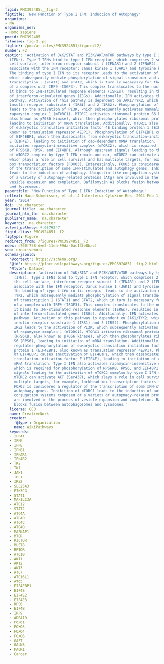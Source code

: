 ```yaml
---
figid: PMC3924851__fig-2
figtitle: 'New Function of Type I IFN: Induction of Autophagy'
organisms:
- NA
organisms_ner:
- Homo sapiens
pmcid: PMC3924851
filename: fig-2.jpg
figlink: /pmc/articles/PMC3924851/figure/f2/
number: F2
caption: 'Activation of JAK/STAT and PI3K/AKT/mTOR pathways by type I interferons
  (IFNs). Type I IFNs bind to type I IFN receptor, which comprises 2 subunits on the
  cell surface, interferon receptor subunit 1 (IFNAR1) and 2 (IFNAR2). Two kinases
  associate with the IFN receptor: Janus kinase 1 (JAK1) and tyrosine kinase 2 (TYK2).
  The binding of type I IFN to its receptor leads to the activation of JAK1 and TYK2,
  which subsequently mediate phosphorylation of signal transducer and activator of
  transcription 1 (STAT1) and STAT2, which in turn is necessary for the formation
  of a complex with IRF9 (ISGF3). This complex translocates to the nucleus, where
  it binds to IFN-stimulated response elements (ISREs), resulting in the transcription
  of interferon-stimulated genes (ISGs). Additionally, IFN activates the PI3K/AKT/mTOR
  pathway. Activation of this pathway is dependent on JAK1/TYK2, which phosphorylate
  insulin receptor substrate 1 (IRS1) and 2 (IRS2). Phosphorylation of IRS1 and IRS2
  leads to the activation of PI3K, which subsequently activates mammalian target of
  rapamycin complex 1 (mTORC1). MTORC1 activates ribosomal protein S6 kinase (RPS6KB,
  also known as p70S6 kinase), which then phosphorylates ribosomal protein S6 (RPS6),
  leading to initiation of mRNA translation. Additionally, mTORC1 also regulates phosphorylation
  of eukaryotic translation initiation factor 4E binding protein 1 (EIF4EBP1, also
  known as translation repressor 4EBP1). Phosphorylation of EIF4EBP1 causes inactivation
  of EIF4EBP1, which then dissociates from eukaryotic translation–initiation factor
  E (EIF4E), leading to initiation of cap-dependent mRNA translation. Type I IFN also
  activates rapamycin-insensitive complex (mTORC2), which is required for phosphorylation
  of RPS6KB, RPS6, and EIF4BP1. Although upstream signals leading to the activation
  of mTORC2 complex by type I IFN remain unclear, mTORC2 can activate AKT (Ser437),
  which plays a role in cell survival and has multiple targets, for example, forkhead
  box transcription factors (FOXO3). Interestingly, FOXO3 is considered a regulator
  of the transcription of some IFN-stimulated and autophagy genes. Inhibition of mTORC1
  leads to the induction of autophagy. Ubiquitin-like conjugation systems composed
  of a variety of autophagy-related proteins (Atg) are involved in the process of
  vesicle expansion and completion. Bafilomycin A1 blocks fusion between autophagosomes
  and lysosomes.'
papertitle: 'New Function of Type I IFN: Induction of Autophagy.'
reftext: Hana Schmeisser, et al. J Interferon Cytokine Res. 2014 Feb 1;34(2):71-78.
year: '2014'
doi: .na.character
journal_title: .na.character
journal_nlm_ta: .na.character
publisher_name: .na.character
keywords: .na.character
automl_pathway: 0.9576247
figid_alias: PMC3924851__F2
figtype: Figure
redirect_from: /figures/PMC3924851__F2
ndex: e760f758-dee5-11ea-99da-0ac135e8bacf
seo: CreativeWork
schema-jsonld:
  '@context': https://schema.org/
  '@id': https://pfocr.wikipathways.org/figures/PMC3924851__fig-2.html
  '@type': Dataset
  description: 'Activation of JAK/STAT and PI3K/AKT/mTOR pathways by type I interferons
    (IFNs). Type I IFNs bind to type I IFN receptor, which comprises 2 subunits on
    the cell surface, interferon receptor subunit 1 (IFNAR1) and 2 (IFNAR2). Two kinases
    associate with the IFN receptor: Janus kinase 1 (JAK1) and tyrosine kinase 2 (TYK2).
    The binding of type I IFN to its receptor leads to the activation of JAK1 and
    TYK2, which subsequently mediate phosphorylation of signal transducer and activator
    of transcription 1 (STAT1) and STAT2, which in turn is necessary for the formation
    of a complex with IRF9 (ISGF3). This complex translocates to the nucleus, where
    it binds to IFN-stimulated response elements (ISREs), resulting in the transcription
    of interferon-stimulated genes (ISGs). Additionally, IFN activates the PI3K/AKT/mTOR
    pathway. Activation of this pathway is dependent on JAK1/TYK2, which phosphorylate
    insulin receptor substrate 1 (IRS1) and 2 (IRS2). Phosphorylation of IRS1 and
    IRS2 leads to the activation of PI3K, which subsequently activates mammalian target
    of rapamycin complex 1 (mTORC1). MTORC1 activates ribosomal protein S6 kinase
    (RPS6KB, also known as p70S6 kinase), which then phosphorylates ribosomal protein
    S6 (RPS6), leading to initiation of mRNA translation. Additionally, mTORC1 also
    regulates phosphorylation of eukaryotic translation initiation factor 4E binding
    protein 1 (EIF4EBP1, also known as translation repressor 4EBP1). Phosphorylation
    of EIF4EBP1 causes inactivation of EIF4EBP1, which then dissociates from eukaryotic
    translation–initiation factor E (EIF4E), leading to initiation of cap-dependent
    mRNA translation. Type I IFN also activates rapamycin-insensitive complex (mTORC2),
    which is required for phosphorylation of RPS6KB, RPS6, and EIF4BP1. Although upstream
    signals leading to the activation of mTORC2 complex by type I IFN remain unclear,
    mTORC2 can activate AKT (Ser437), which plays a role in cell survival and has
    multiple targets, for example, forkhead box transcription factors (FOXO3). Interestingly,
    FOXO3 is considered a regulator of the transcription of some IFN-stimulated and
    autophagy genes. Inhibition of mTORC1 leads to the induction of autophagy. Ubiquitin-like
    conjugation systems composed of a variety of autophagy-related proteins (Atg)
    are involved in the process of vesicle expansion and completion. Bafilomycin A1
    blocks fusion between autophagosomes and lysosomes.'
  license: CC0
  name: CreativeWork
  creator:
    '@type': Organization
    name: WikiPathways
  keywords:
  - IFNA1
  - IFNK
  - IFNE
  - IFNB1
  - IFNAR1
  - IFNAR2
  - TK2
  - TK1
  - JAK1
  - IRS1
  - IRS2
  - SLC25A3
  - PIK3CG
  - STAT1
  - MAP1LC3A
  - ATG12
  - STAT2
  - ATG4A
  - ATG4B
  - ATG4C
  - ATG4D
  - MAPKAP1
  - MTOR
  - RICTOR
  - MLST8
  - RPTOR
  - ATG10
  - AKT1
  - AKT2
  - AKT3
  - ATG7
  - ATG16L1
  - ATG3
  - EIF4EBP1
  - EIF4E
  - EIF4E2
  - EIF4E3
  - RPS6
  - EIF4B
  - IRF9
  - ADRA1D
  - FOXO1
  - FOXO3
  - FOXO4
  - FOXO6
  - GAST
  - GALNS
  - PAGR1
  - Cancer
---
```


